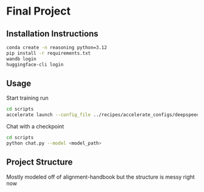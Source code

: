 # Final Project

## Installation Instructions

```bash
conda create -n reasoning python=3.12
pip install -r requirements.txt
wandb login
huggingface-cli login
```

## Usage

Start training run
```bash
cd scripts
accelerate launch --config_file ../recipes/accelerate_configs/deepspeed_zero3.yaml run_grpo.py
```

Chat with a checkpoint
```bash
cd scripts
python chat.py --model <model_path>
```

## Project Structure

Mostly modeled off of alignment-handbook but the structure is messy right now
